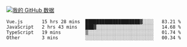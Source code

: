 [![我的 GitHub 数据](https://github-readme-stats.vercel.app/api?username=unbrain&?theme=dark)]()

<!--START_SECTION:waka-->
```text
Vue.js       15 hrs 28 mins  ████████████████████▓░░░░   83.21 % 
JavaScript   2 hrs 43 mins   ███▓░░░░░░░░░░░░░░░░░░░░░   14.68 % 
TypeScript   19 mins         ▒░░░░░░░░░░░░░░░░░░░░░░░░   01.74 % 
Other        3 mins          ░░░░░░░░░░░░░░░░░░░░░░░░░   00.34 % 
```
<!--END_SECTION:waka-->
